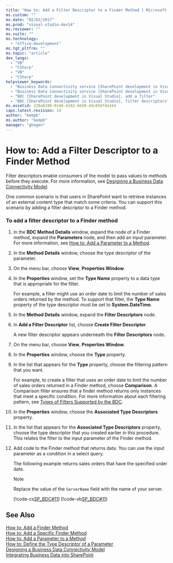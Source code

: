 ```yaml
---
title: "How to: Add a Filter Descriptor to a Finder Method | Microsoft Docs"
ms.custom: ""
ms.date: "02/02/2017"
ms.prod: "visual-studio-dev14"
ms.reviewer: ""
ms.suite: ""
ms.technology: 
  - "office-development"
ms.tgt_pltfrm: ""
ms.topic: "article"
dev_langs: 
  - "VB"
  - "CSharp"
  - "VB"
  - "CSharp"
helpviewer_keywords: 
  - "Business Data Connectivity service [SharePoint development in Visual Studio], filter descriptors"
  - "Business Data Connectivity service [SharePoint development in Visual Studio], add a filter"
  - "BDC [SharePoint development in Visual Studio], add a filter"
  - "BDC [SharePoint development in Visual Studio], filter descriptors"
ms.assetid: 228a6190-8cb8-4182-b6d9-d4c656f4a164
caps.latest.revision: 14
author: "kempb"
ms.author: "kempb"
manager: "ghogen"
---
```

# How to: Add a Filter Descriptor to a Finder Method
  Filter descriptors enable consumers of the model to pass values to methods before they execute. For more information, see [Designing a Business Data Connectivity Model](../sharepoint/designing-a-business-data-connectivity-model.md).  
  
 One common scenario is that users in SharePoint want to retrieve instances of an external content type that match some criteria. You can support this scenario by adding a filter descriptor to a Finder method.  
  
### To add a filter descriptor to a Finder method  
  
1.  In the **BDC Method Details** window, expand the node of a Finder method, expand the **Parameters** node, and then add an input parameter. For more information, see [How to: Add a Parameter to a Method](../sharepoint/how-to-add-a-parameter-to-a-method.md).  
  
2.  In the **Method Details** window, choose the type descriptor of the parameter.  
  
3.  On the menu bar, choose **View**, **Properties Window**.  
  
4.  In the **Properties** window, set the **Type Name** property to a data type that is appropriate for the filter.  
  
     For example, a filter might use an order date to limit the number of sales orders returned by the method. To support that filter, the **Type Name** property of the type descriptor must be set to **System.DateTime**.  
  
5.  In the **Method Details** window, expand the **Filter Descriptors** node.  
  
6.  In **Add a Filter Descriptor** list, choose **Create Filter Descriptor**.  
  
     A new filter descriptor appears underneath the **Filter Descriptors** node.  
  
7.  On the menu bar, choose **View**, **Properties Window**.  
  
8.  In the **Properties** window, choose the **Type** property.  
  
9. In the list that appears for the **Type** property, choose the filtering pattern that you want.  
  
     For example, to create a filter that uses an order date to limit the number of sales orders returned in a Finder method, choose **Comparison**. A Comparison filter ensures that a finder method returns only instances that meet a specific condition. For more information about each filtering pattern, see [Types of Filters Supported by the BDC](http://go.microsoft.com/fwlink/?LinkId=169287).  
  
10. In the **Properties** window, choose the **Associated Type Descriptors** property.  
  
11. In the list that appears for the **Associated Type Descriptors** property, choose the type descriptor that you created earlier in this procedure. This relates the filter to the input parameter of the Finder method.  
  
12. Add code to the Finder method that returns data. You can use the input parameter as a condition in a select query.  
  
     The following example returns sales orders that have the specified order date.  
  
    > [!NOTE]  
    >  Replace the value of the `ServerName` field with the name of your server.  
  
     [!code-cs[SP_BDC#11](../sharepoint/codesnippet/CSharp/SP_BDC/bdcmodel1/salesorderservice.cs#11)]
     [!code-vb[SP_BDC#11](../sharepoint/codesnippet/VisualBasic/sp_bdc/bdcmodel1/salesorderservice.vb#11)]  
  
## See Also  
 [How to: Add a Finder Method](../sharepoint/how-to-add-a-finder-method.md)   
 [How to: Add a Specific Finder Method](../sharepoint/how-to-add-a-specific-finder-method.md)   
 [How to: Add a Parameter to a Method](../sharepoint/how-to-add-a-parameter-to-a-method.md)   
 [How to: Define the Type Descriptor of a Parameter](../sharepoint/how-to-define-the-type-descriptor-of-a-parameter.md)   
 [Designing a Business Data Connectivity Model](../sharepoint/designing-a-business-data-connectivity-model.md)   
 [Integrating Business Data into SharePoint](../sharepoint/integrating-business-data-into-sharepoint.md)  
  
  